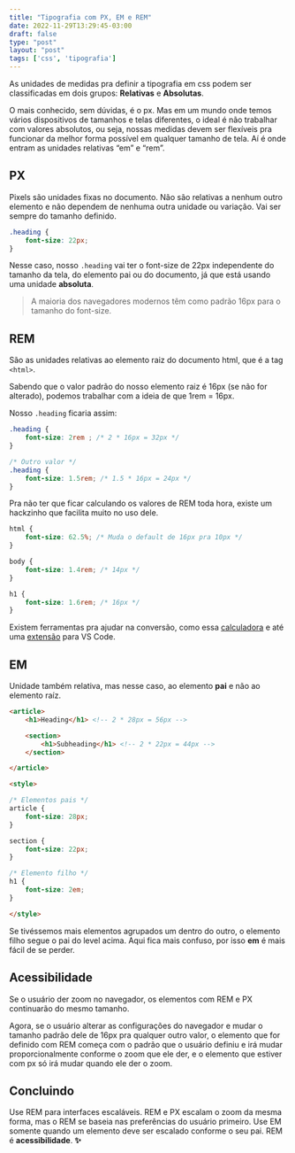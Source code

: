 ```yaml
---
title: "Tipografia com PX, EM e REM"
date: 2022-11-29T13:29:45-03:00
draft: false
type: "post"
layout: "post"
tags: ['css', 'tipografia']
---
```


As unidades de medidas pra definir a tipografia em css podem ser classificadas em dois grupos: **Relativas** e **Absolutas**.

O mais conhecido, sem dúvidas, é o px. Mas em um mundo onde temos vários dispositivos de tamanhos e telas diferentes, o ideal é não trabalhar com valores absolutos, ou seja, nossas medidas devem ser flexíveis pra funcionar da melhor forma possível em qualquer tamanho de tela. Aí é onde entram as unidades relativas “em” e “rem”.

## PX

Pixels são unidades fixas no documento. Não são relativas a nenhum outro elemento e não dependem de nenhuma outra unidade ou variação. Vai ser sempre do tamanho definido.

```css
.heading {
	font-size: 22px;
}
```

Nesse caso, nosso `.heading` vai ter o font-size de 22px independente do tamanho da tela, do elemento pai ou do documento, já que está usando uma unidade **absoluta**.

> A maioria dos navegadores modernos têm como padrão 16px para o tamanho do font-size.
> 

## REM

São as unidades relativas ao elemento raiz do documento html, que é a tag `<html>`.

Sabendo que o valor padrão do nosso elemento raiz é 16px (se não for alterado), podemos trabalhar com a ideia de que 1rem = 16px.

Nosso `.heading` ficaria assim:

```css
.heading {
	font-size: 2rem ; /* 2 * 16px = 32px */
}

/* Outro valor */
.heading {
	font-size: 1.5rem; /* 1.5 * 16px = 24px */
}
```

Pra não ter que ficar calculando os valores de REM toda hora, existe um hackzinho que facilita muito no uso dele.

```css
html {
	font-size: 62.5%; /* Muda o default de 16px pra 10px */
}

body {
	font-size: 1.4rem; /* 14px */
}

h1 {
	font-size: 1.6rem; /* 16px */
}
```

Existem ferramentas pra ajudar na conversão, como essa <a target="_blank" href="https://nekocalc.com/px-to-rem-converter">calculadora</a> e até uma <a target="_blank" href="https://marketplace.visualstudio.com/items?itemName=sainoba.px-to-rem">extensão</a> para VS Code.

## EM

Unidade também relativa, mas nesse caso, ao elemento **pai** e não ao elemento raíz.

```html
<article>
	<h1>Heading</h1> <!-- 2 * 28px = 56px -->

	<section>
		<h1>Subheading</h1> <!-- 2 * 22px = 44px -->
	</section>

</article>

<style>

/* Elementos pais */
article {
	font-size: 28px;
}

section {
	font-size: 22px;
}

/* Elemento filho */
h1 {
	font-size: 2em;
}

</style>
```

Se tivéssemos mais elementos agrupados um dentro do outro, o elemento filho segue o pai do level acima. Aqui fica mais confuso, por isso **em** é mais fácil de se perder.

## Acessibilidade

Se o usuário der zoom no navegador, os elementos com REM e PX continuarão do mesmo tamanho.

Agora, se o usuário alterar as configurações do navegador e mudar o tamanho padrão dele de 16px pra qualquer outro valor, o elemento que for definido com REM começa com o padrão que o usuário definiu e irá mudar proporcionalmente conforme o zoom que ele der, e o elemento que estiver com px só irá mudar quando ele der o zoom.

## Concluindo

Use REM para interfaces escaláveis. REM e PX escalam o zoom da mesma forma, mas o REM se baseia nas preferências do usuário primeiro. Use EM somente quando um elemento deve ser escalado conforme o seu pai. REM é **acessibilidade**. **✨**
